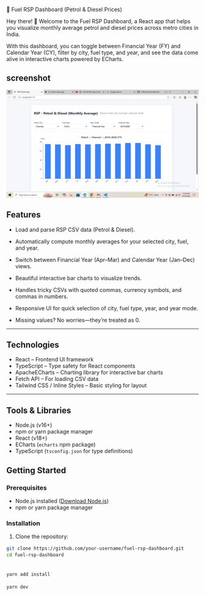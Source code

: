 🚗 Fuel RSP Dashboard (Petrol & Diesel Prices)

Hey there! 👋 Welcome to the Fuel RSP Dashboard, a React app that helps you visualize monthly average petrol and diesel prices across metro cities in India.

With this dashboard, you can toggle between Financial Year (FY) and Calendar Year (CY), filter by city, fuel type, and year, and see the data come alive in interactive charts powered by ECharts.

## screenshot

![Alt text describing image](screenshot/data.png)



## Features

- Load and parse RSP CSV data (Petrol & Diesel).

 - Automatically compute monthly averages for your selected city, fuel, and year.

 - Switch between Financial Year (Apr–Mar) and Calendar Year (Jan–Dec) views.

 - Beautiful interactive bar charts to visualize trends.

- Handles tricky CSVs with quoted commas, currency symbols, and commas in numbers.

- Responsive UI for quick selection of city, fuel type, year, and year mode.

- Missing values? No worries—they’re treated as 0.
---

## Technologies

- React – Frontend UI framework  
- TypeScript – Type safety for React components  
- ApacheECharts – Charting library for interactive bar charts  
- Fetch API – For loading CSV data  
-  Tailwind CSS / Inline Styles – Basic styling for layout  

---

## Tools & Libraries

- Node.js (v16+)  
- npm or yarn package manager  
- React (v18+)  
- ECharts (`echarts` npm package)  
- TypeScript (`tsconfig.json` for type definitions)  



## Getting Started

### Prerequisites

- Node.js installed ([Download Node.js](https://nodejs.org/))  
- npm or yarn package manager  

### Installation

1. Clone the repository:

```bash
git clone https://github.com/your-username/fuel-rsp-dashboard.git
cd fuel-rsp-dashboard


yarn add install

yarn dev



